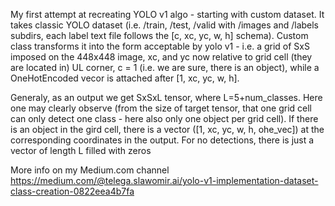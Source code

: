 My first attempt at recreating YOLO v1 algo - starting with custom dataset. 
It takes classic YOLO dataset (i.e. /train, /test, /valid with /images and /labels subdirs, each label text file follows the [c, xc, yc, w, h] schema).
Custom class transforms it into the form acceptable by yolo v1 - i.e. a grid of SxS imposed on the 448x448 image, xc, and yc now relative to grid cell (they are located in) UL corner, 
c = 1 (i.e. we are sure, there is an object), while a OneHotEncoded vecor is attached after [1, xc, yc, w, h]. 

Generaly, as an output we get SxSxL tensor, where L=5+num_classes. Here one may clearly observe (from the size of target tensor, that one grid cell can only detect one class - 
here also only one object per grid cell). If there is an object in the gird cell, there is a vector ([1, xc, yc, w, h, ohe_vec]) at the corresponding coordinates in the output. For no detections, 
there is just a vector of length L filled with zeros

More info on my Medium.com channel https://medium.com/@telega.slawomir.ai/yolo-v1-implementation-dataset-class-creation-0822eea4b7fa
